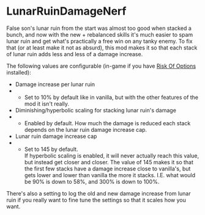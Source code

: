 # LunarRuinDamageNerf

False son's lunar ruin from the start was almost too good when stacked a bunch, and now with the new + rebalanced skills it's much easier to spam lunar ruin and get what's practically a free win on any tanky enemy. To fix that (or at least make it not as absurd), this mod makes it so that each stack of lunar ruin adds less and less of a damage increase.

The following values are configurable (in-game if you have [Risk Of Options](https://thunderstore.io/package/Rune580/Risk_Of_Options/) installed):
- Damage increase per lunar ruin
- - Set to 10% by default like in vanilla, but with the other features of the mod it isn't really.
- Diminishing/hyperbolic scaling for stacking lunar ruin's damage
- - Enabled by default. How much the damage is reduced each stack depends on the lunar ruin damage increase cap.
- Lunar ruin damage increase cap
- - Set to 145 by default. <br> If hyperbolic scaling is enabled, it will never actually reach this value, but instead get closer and closer. The value of 145 makes it so that the first few stacks have a damage increase close to vanilla's, but gets lower and lower than vanilla the more it stacks. I.E. what would be 90% is down to 58%, and 300% is down to 100%.

There's also a setting to log the old and new damage increase from lunar ruin if you really want to fine tune the settings so that it scales how you want.